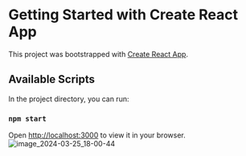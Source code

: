 # Getting Started with Create React App

This project was bootstrapped with [Create React App](https://github.com/facebook/create-react-app).

## Available Scripts

In the project directory, you can run:

### `npm start`

Open [http://localhost:3000](http://localhost:3000) to view it in your browser.
![image_2024-03-25_18-00-44](https://github.com/Dasti-dev/Netflix-frontend-clone/assets/117101772/49085800-3d85-468c-912c-a04370c6f3cf)
